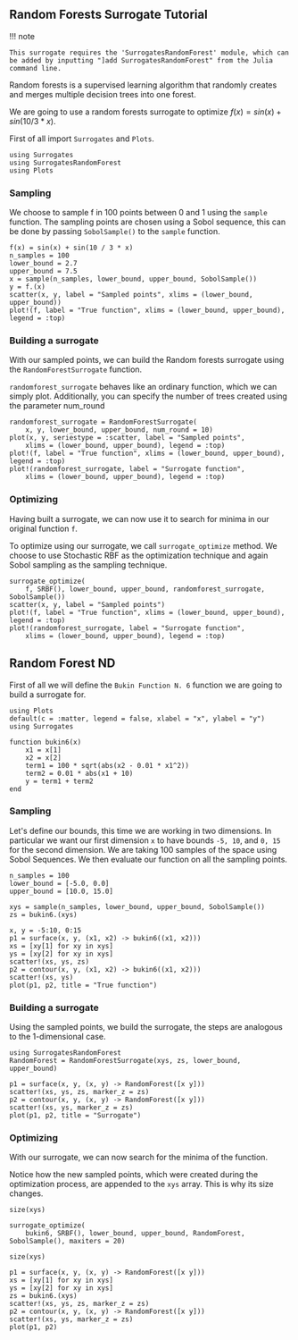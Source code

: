 ## Random Forests Surrogate Tutorial

!!! note
    
    This surrogate requires the 'SurrogatesRandomForest' module, which can be added by inputting "]add SurrogatesRandomForest" from the Julia command line.

Random forests is a supervised learning algorithm that randomly creates and merges multiple decision trees into one forest.

We are going to use a random forests surrogate to optimize $f(x)=sin(x)+sin(10/3 * x)$.

First of all import `Surrogates` and `Plots`.

```@example RandomForestSurrogate_tutorial
using Surrogates
using SurrogatesRandomForest
using Plots
```

### Sampling

We choose to sample f in 100 points between 0 and 1 using the `sample` function. The sampling points are chosen using a Sobol sequence, this can be done by passing `SobolSample()` to the `sample` function.

```@example RandomForestSurrogate_tutorial
f(x) = sin(x) + sin(10 / 3 * x)
n_samples = 100
lower_bound = 2.7
upper_bound = 7.5
x = sample(n_samples, lower_bound, upper_bound, SobolSample())
y = f.(x)
scatter(x, y, label = "Sampled points", xlims = (lower_bound, upper_bound))
plot!(f, label = "True function", xlims = (lower_bound, upper_bound), legend = :top)
```

### Building a surrogate

With our sampled points, we can build the Random forests surrogate using the `RandomForestSurrogate` function.

`randomforest_surrogate` behaves like an ordinary function, which we can simply plot. Additionally, you can specify the number of trees created
using the parameter num_round

```@example RandomForestSurrogate_tutorial
randomforest_surrogate = RandomForestSurrogate(
    x, y, lower_bound, upper_bound, num_round = 10)
plot(x, y, seriestype = :scatter, label = "Sampled points",
    xlims = (lower_bound, upper_bound), legend = :top)
plot!(f, label = "True function", xlims = (lower_bound, upper_bound), legend = :top)
plot!(randomforest_surrogate, label = "Surrogate function",
    xlims = (lower_bound, upper_bound), legend = :top)
```

### Optimizing

Having built a surrogate, we can now use it to search for minima in our original function `f`.

To optimize using our surrogate, we call `surrogate_optimize` method. We choose to use Stochastic RBF as the optimization technique and again Sobol sampling as the sampling technique.

```@example RandomForestSurrogate_tutorial
surrogate_optimize(
    f, SRBF(), lower_bound, upper_bound, randomforest_surrogate, SobolSample())
scatter(x, y, label = "Sampled points")
plot!(f, label = "True function", xlims = (lower_bound, upper_bound), legend = :top)
plot!(randomforest_surrogate, label = "Surrogate function",
    xlims = (lower_bound, upper_bound), legend = :top)
```

## Random Forest ND

First of all we will define the `Bukin Function N. 6` function we are going to build a surrogate for.

```@example RandomForestSurrogateND
using Plots
default(c = :matter, legend = false, xlabel = "x", ylabel = "y")
using Surrogates

function bukin6(x)
    x1 = x[1]
    x2 = x[2]
    term1 = 100 * sqrt(abs(x2 - 0.01 * x1^2))
    term2 = 0.01 * abs(x1 + 10)
    y = term1 + term2
end
```

### Sampling

Let's define our bounds, this time we are working in two dimensions. In particular we want our first dimension `x` to have bounds `-5, 10`, and `0, 15` for the second dimension. We are taking 100 samples of the space using Sobol Sequences. We then evaluate our function on all the sampling points.

```@example RandomForestSurrogateND
n_samples = 100
lower_bound = [-5.0, 0.0]
upper_bound = [10.0, 15.0]

xys = sample(n_samples, lower_bound, upper_bound, SobolSample())
zs = bukin6.(xys)
```

```@example RandomForestSurrogateND
x, y = -5:10, 0:15
p1 = surface(x, y, (x1, x2) -> bukin6((x1, x2)))
xs = [xy[1] for xy in xys]
ys = [xy[2] for xy in xys]
scatter!(xs, ys, zs)
p2 = contour(x, y, (x1, x2) -> bukin6((x1, x2)))
scatter!(xs, ys)
plot(p1, p2, title = "True function")
```

### Building a surrogate

Using the sampled points, we build the surrogate, the steps are analogous to the 1-dimensional case.

```@example RandomForestSurrogateND
using SurrogatesRandomForest
RandomForest = RandomForestSurrogate(xys, zs, lower_bound, upper_bound)
```

```@example RandomForestSurrogateND
p1 = surface(x, y, (x, y) -> RandomForest([x y]))
scatter!(xs, ys, zs, marker_z = zs)
p2 = contour(x, y, (x, y) -> RandomForest([x y]))
scatter!(xs, ys, marker_z = zs)
plot(p1, p2, title = "Surrogate")
```

### Optimizing

With our surrogate, we can now search for the minima of the function.

Notice how the new sampled points, which were created during the optimization process, are appended to the `xys` array.
This is why its size changes.

```@example RandomForestSurrogateND
size(xys)
```

```@example RandomForestSurrogateND
surrogate_optimize(
    bukin6, SRBF(), lower_bound, upper_bound, RandomForest, SobolSample(), maxiters = 20)
```

```@example RandomForestSurrogateND
size(xys)
```

```@example RandomForestSurrogateND
p1 = surface(x, y, (x, y) -> RandomForest([x y]))
xs = [xy[1] for xy in xys]
ys = [xy[2] for xy in xys]
zs = bukin6.(xys)
scatter!(xs, ys, zs, marker_z = zs)
p2 = contour(x, y, (x, y) -> RandomForest([x y]))
scatter!(xs, ys, marker_z = zs)
plot(p1, p2)
```
